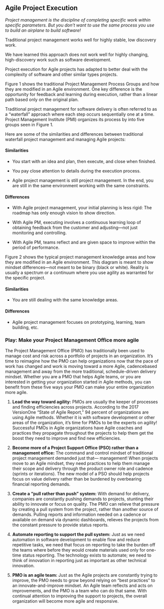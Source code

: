 ﻿## Agile Project Execution

*Project management is the discipline of completing specific work within specific parameters. But you don’t want to use the same process you use to build an airplane to build software!*

Traditional project management works well for highly stable, low discovery work. 

We have learned this approach does not work well for highly changing, high-discovery work such as software development.

Project execution for Agile projects has adapted to better deal with the complexity of software and other similar types projects.

Figure 1 shows the traditional Project Management Process Groups and how they are modified in an Agile environment. One key difference is the opportunity for feedback and learning during execution, rather than a linear path based only on the original plan.

Traditional project management for software delivery is often referred to as a “waterfall” approach where each step occurs sequentially one at a time. Project Management Institute (PMI) organizes its process by into five groups seen in Figure 1.

Here are some of the similarities and differences between traditional waterfall project management and managing Agile projects:

#### Similarities

+ You start with an idea and plan, then execute, and close when finished.

+ You pay close attention to details during the execution process.

+ Agile project management is still project management. In the end, you are still in the same environment working with the same constraints.

#### Differences

+ With Agile project management, your initial planning is less rigid: The roadmap has only enough vision to show direction.

+ With Agile PM, executing involves a continuous learning loop of obtaining feedback from the customer and adjusting—not just monitoring and controlling.

+ With Agile PM, teams reflect and are given space to improve within the period of performance. 


Figure 2 shows the typical project management knowledge areas and how they are modified in an Agile environment. This diagram is meant to show mindset differences—not meant to be binary (black or white). Reality is usually a spectrum or a continuum where you use agility as warranted for the specific project.

#### Similarities

+ You are still dealing with the same knowledge areas.

#### Differences

+ Agile project management focuses on prototyping, learning, team building, etc.

### Play: Make your Project Management Office more agile

The Project Management Office (PMO) has traditionally been used to manage cost and risk across a portfolio of projects in an organization. It’s time to reimagine how the PMO can help organizations now that the pace of work has changed and work is moving toward a more Agile, cadencebased management and away from the more traditional, schedule-driven delivery mindset. Whether you are a PMO that helps Agile teams, or you are interested in getting your organization started in Agile methods, you can benefit from these five ways your PMO can make your entire organization more agile.

1. **Lead the way toward agility:** PMOs are usually the keeper of processes and finding efficiencies across projects. According to the 2017 VersionOne “State of Agile Report,” 94 percent of organizations are using Agile methods. Whether it is with software development or other areas of the organization, it’s time for PMOs to be the experts on agility! Successful PMOs in Agile organizations have Agile coaches and practices they propagate throughout the projects to help them get the boost they need to improve and find new efficiencies.

2. **Become more of a Project Support Office (PSO) rather than a management office:** The command and control mindset of traditional project management demanded just that— management! When projects move to an Agile mindset, they need practices to help them manage their scope and delivery through the product owner role and cadence (sprints or iterations). The new model of a PSO should help projects focus on value delivery rather than be burdened by overbearing financial reporting demands.

3. **Create a “pull rather than push” system:** With demand for delivery, companies are constantly pushing demands to projects, stunting their ability to innovate or focus on quality. The PMO can relieve that pressure by creating a pull system from the project, rather than another source of demands. Pulling reports and information needed on a cadence or available on demand via dynamic dashboards, relieves the projects from the constant pressure to provide status reports.

4. **Automate reporting to support the pull system:** Just as we need automation in software development to enable flow and reduce repetitive tasks, we need that focus on reporting to take the burden off the teams where before they would create materials used only for one-time status reporting. The technology exists to automate; we need to think of innovation in reporting just as important as other technical innovation.

5. **PMO is an agile team:** Just as the Agile projects are constantly trying to improve, the PMO needs to grow beyond relying on “best practices” to an innovate-and-improve mindset. An Agile team reflects and acts on improvements, and the PMO is a team who can do that same. With continual attention to improving the support to projects, the overall organization will become more agile and responsive. 
